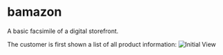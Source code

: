# bamazon
A basic facsimile of a digital storefront.

The customer is first shown a list of all product information:
![Initial View](/images/initialview.png.png)
